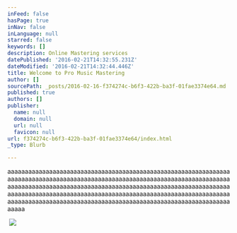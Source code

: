 ```yaml
---
inFeed: false
hasPage: true
inNav: false
inLanguage: null
starred: false
keywords: []
description: Online Mastering services
datePublished: '2016-02-21T14:32:55.231Z'
dateModified: '2016-02-21T14:32:44.446Z'
title: Welcome to Pro Music Mastering
author: []
sourcePath: _posts/2016-02-16-f374274c-b6f3-422b-ba3f-01fae3374e64.md
published: true
authors: []
publisher:
  name: null
  domain: null
  url: null
  favicon: null
url: f374274c-b6f3-422b-ba3f-01fae3374e64/index.html
_type: Blurb

---
```

aaaaaaaaaaaaaaaaaaaaaaaaaaaaaaaaaaaaaaaaaaaaaaaaaaaaaaaaaaaaaaaaaaaaaaaaaaaaaaaaaaaaaaaaaaaaaaaaaaaaaaaaaaaaaaaaaaaaaaaaaaaaaaaaaaaaaaaaaaaaaaaaaaaaaaaaaaaaaaaaaaaaaaaaaaaaaaaaaaaaaaaaaaaaaaaaaaaaaaaaaaaaaaaaaaaaaaaaaaaaaaaaaaaaaaaaaaaaaaaaaaaaaaaaaaaaaaaaaaaaaaaaaaaaaaaaaaaaaaaaaaaaaaaaaaaaaaaaaaaaaaaaaaaaaaaaaaaaaaaaaaaaa

​
![](https://the-grid-user-content.s3-us-west-2.amazonaws.com/7efbdc6a-761d-42a1-be1f-53c6e79d262a.jpg)

​